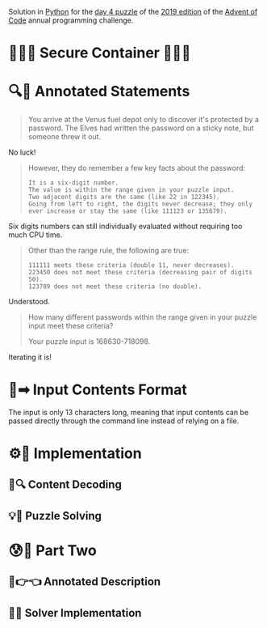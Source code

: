 Solution in [Python][py] for the [day 4 puzzle][aoc-2019-4] of the [2019 edition][aoc-2019] of the [Advent of Code][aoc] annual programming challenge.

# 🎄🌟🌟 Secure Container 🎄🌟🌟

# 🔍📖 Annotated Statements

> You arrive at the Venus fuel depot only to discover it's protected by a password. The Elves had written the password on a sticky note, but someone threw it out.

No luck!

> However, they do remember a few key facts about the password:
> ```
> It is a six-digit number.
> The value is within the range given in your puzzle input.
> Two adjacent digits are the same (like 22 in 122345).
> Going from left to right, the digits never decrease; they only ever increase or stay the same (like 111123 or 135679).                                                                                  
> ```

Six digits numbers can still individually evaluated without requiring too much CPU time.

> Other than the range rule, the following are true:
> ```
> 111111 meets these criteria (double 11, never decreases).
> 223450 does not meet these criteria (decreasing pair of digits 50).
> 123789 does not meet these criteria (no double).
> ```

Understood.

> How many different passwords within the range given in your puzzle input meet these criteria?
> 
> Your puzzle input is 168630-718098.

Iterating it is!

# 📃➡ Input Contents Format

The input is only 13 characters long, meaning that input contents can be passed directly through the command line instead of relying on a file.

# ⚙🚀 Implementation

## 💾🔍 Content Decoding



## 💡🙋 Puzzle Solving


# 😰🙅 Part Two

## 🥺👉👈 Annotated Description




## 🤔🤯 Solver Implementation



[aoc]: https://adventofcode.com/
[aoc-2019]: https://adventofcode.com/2019/
[aoc-intro]: https://adventofcode.com/2019/about
[aoc-2019-4]: https://adventofcode.com/2019/day/4

[py]: https://docs.python.org/3/
[py-argparse]: https://docs.python.org/3/library/argparse.html
[py-exit]: https://docs.python.org/3/library/sys.html?highlight=sys%20exit#sys.exit
[py-generator]: https://docs.python.org/3/library/stdtypes.html#generator-types
[py-list]: https://docs.python.org/3/library/stdtypes.html#list
[py-main]: https://docs.python.org/3/library/__main__.html
[py-map]: https://docs.python.org/3/library/functions.html#map
[py-name]: https://docs.python.org/3/library/stdtypes.html#definition.__name__
[py-open]: https://docs.python.org/3/library/functions.html#open
[py-read]: https://docs.python.org/3/library/io.html#io.TextIOBase.read
[py-split]: https://docs.python.org/3/library/stdtypes.html?highlight=strip#str.split
[py-string]: https://docs.python.org/3/library/stdtypes.html#textseq
[py-strip]: https://docs.python.org/3/library/stdtypes.html?highlight=strip#str.strip
[py-sum]: https://docs.python.org/3/library/functions.html#sum
[py-tuple]: https://docs.python.org/3/library/stdtypes.html#tuple

[w-comma]: https://en.wikipedia.org/wiki/Comma#Computing
[w-newline]: https://en.wikipedia.org/wiki/Newline
[w-taxicab-geometry]: https://en.wikipedia.org/wiki/Taxicab_geometry
[w-distance]: https://en.wikipedia.org/wiki/Distance_from_a_point_to_a_line#Line_defined_by_two_points
